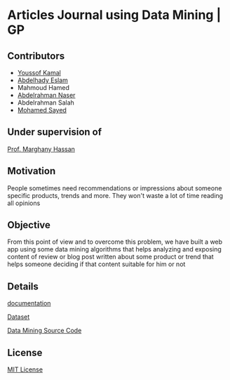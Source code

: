 # Articles Journal using Data Mining | GP
## Contributors
- [Youssof Kamal](https://github.com/YoussefElkilaney)
- [Abdelhady Eslam](https://github.com/Hady-Eslam)
- Mahmoud Hamed 
- [Abdelrahman Naser](https://github.com/Abdulrahmannaser)
- Abdelrahman Salah
- [Mohamed Sayed](https://github.com/Acceptologist)
## Under supervision of
[Prof. Marghany Hassan](https://scholar.google.com/citations?user=Atnnj6UAAAAJ&hl=en)

## Motivation
People sometimes need recommendations or impressions about someone specific products, trends and more. They won't waste a lot of time reading all opinions
## Objective 
From this point of view and to overcome this problem, we have built a web app using some data mining algorithms that helps analyzing and exposing content of review or blog post written about some product or trend that helps someone deciding if that content suitable for him or not
## Details
[documentation](https://github.com/Abdulrahmannaser/Articles_Analyzing/blob/master/Documentation.pdf)

[Dataset](https://github.com/YoussefElkilaney/Projects/tree/master/Graduation%20Project/Datasets)

[Data Mining Source Code](https://github.com/YoussefElkilaney/Projects/blob/master/Graduation%20Project/Source%20Code.ipynb)

## License
[MIT License](https://github.com/Abdulrahmannaser/Articles_Analyzing/blob/master/LICENSE)
